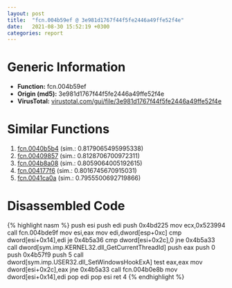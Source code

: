 ```yaml
---
layout: post
title:  "fcn.004b59ef @ 3e981d1767f44f5fe2446a49ffe52f4e"
date:   2021-08-30 15:52:19 +0300
categories: report
---
```


# Generic Information
- **Function:** fcn.004b59ef
- **Origin (md5):** 3e981d1767f44f5fe2446a49ffe52f4e
- **VirusTotal:** [virustotal.com/gui/file/3e981d1767f44f5fe2446a49ffe52f4e][virustotal_ref]



# Similar Functions

1. [fcn.0040b5b4][similar_1_ref] (sim.: 0.8179065495995338)
2. [fcn.00409857][similar_2_ref] (sim.: 0.8128706700972311)
3. [fcn.004b8a08][similar_3_ref] (sim.: 0.8059064005192615)
4. [fcn.004177f6][similar_4_ref] (sim.: 0.8016745670915031)
5. [fcn.0041ca0a][similar_5_ref] (sim.: 0.7955500692719866)


# Disassembled Code

{% highlight nasm %}
push esi
push edi
push 0x4bd225
mov ecx,0x523994
call fcn.004bde9f
mov esi,eax
mov edi,dword[esp+0xc]
cmp dword[esi+0x14],edi
je 0x4b5a36
cmp dword[esi+0x2c],0
jne 0x4b5a33
call dword[sym.imp.KERNEL32.dll_GetCurrentThreadId]
push eax
push 0
push 0x4b57f9
push 5
call dword[sym.imp.USER32.dll_SetWindowsHookExA]
test eax,eax
mov dword[esi+0x2c],eax
jne 0x4b5a33
call fcn.004b0e8b
mov dword[esi+0x14],edi
pop edi
pop esi
ret 4
{% endhighlight %}


[similar_1_ref]: /report/fcn.0040b5b4@a2475448bf4050c1583e1970984a4d00
[similar_2_ref]: /report/fcn.00409857@d4e56c7d970c209a3a2b3c4b4cc5e586
[similar_3_ref]: /report/fcn.004b8a08@3e981d1767f44f5fe2446a49ffe52f4e
[similar_4_ref]: /report/fcn.004177f6@7b00dd8f2abf54a73bfb09681334ff78
[similar_5_ref]: /report/fcn.0041ca0a@59aef7c08025d70f84c85db2092fc99e
[virustotal_ref]: https://www.virustotal.com/gui/file/3e981d1767f44f5fe2446a49ffe52f4e